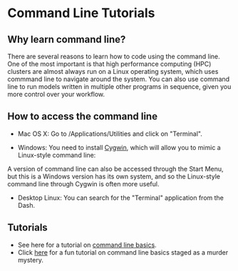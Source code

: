# Command Line Tutorials

## Why learn command line?
There are several reasons to learn how to code using the command line. One of the most important is that high performance computing (HPC) clusters are almost always run on a Linux operating system, which uses commmand line to navigate around the system. You can also use command line to run models written in multiple other programs in sequence, given you more control over your workflow. 

## How to access the command line

* Mac OS X: Go to /Applications/Utilities and click on "Terminal".

* Windows: You need to install [Cygwin](http://www.cygwin.com/), which will allow you to mimic a Linux-style command line:

A version of command line can also be accessed through the Start Menu, but this is a Windows version has its own system, and so the Linux-style command line through Cygwin is often more useful.  

* Desktop Linux: You can search for the "Terminal" application from the Dash. 

## Tutorials

* See here for a tutorial on [command line basics](https://ubuntu.com/tutorials/command-line-for-beginners#1-overview).
* Click [here](https://github.com/veltman/clmystery) for a fun tutorial on command line basics staged as a murder mystery. 
